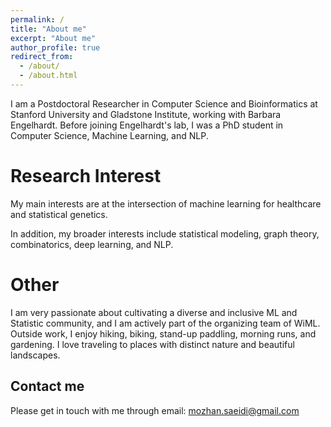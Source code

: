 ```yaml
---
permalink: /
title: "About me"
excerpt: "About me"
author_profile: true
redirect_from: 
  - /about/
  - /about.html
---
```


I am a Postdoctoral Researcher in Computer Science and Bioinformatics at Stanford University and Gladstone Institute, working with Barbara Engelhardt. Before joining Engelhardt's lab, I was a PhD student in Computer Science, Machine Learning, and NLP. 

<!-- #I am a Postdoctoral Researcher at the Department of Biomedical Data Science at Stanford University, working with Barbara Engelhardt. -->

<!-- #Prior to my current position, I was a Postdoctoral Research Scientist at the Machine Learning and Optimization (MLO) lab at EPFL, working with Martin Jaggi. #While at EPFL, I organized the Smooth Games reading group. In part of my time, I participated in the intelligent Global Health (iGH) sub-group of MLO led #by Mary-Anne Hartley, by advising on the machine learning aspect of the ongoing projects. I obtained my Ph.D. from EPFL, and Idiap, supervised by François #Fleuret. During my Ph.D. studies I did two internships at: (i) Mila where I was supervised by Yoshua Bengio and Simon Lacoste-Julien, as well as at (ii) #DeepMind supervised by Irina Higgins. -->



Research Interest
======

My main interests are at the intersection of machine learning for healthcare and statistical genetics. 
<!-- #My research aims to better understand the training dynamics of multi-player games and develop improved methods for their optimization.  -->
In addition, my broader interests include statistical modeling, graph theory, combinatorics, deep learning, and NLP.

Other
======
I am very passionate about cultivating a diverse and inclusive ML and Statistic community, and I am actively part of the organizing team of WiML. Outside work, I enjoy hiking, biking, stand-up paddling, morning runs, and gardening. I love traveling to places with distinct nature and beautiful landscapes.  

Contact me
------
Please get in touch with me through email: mozhan.saeidi@gmail.com


